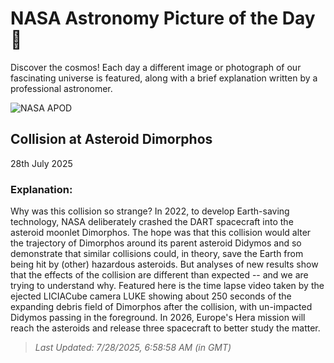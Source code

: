 
  # NASA Astronomy Picture of the Day 🌌

  Discover the cosmos! Each day a different image or photograph of our fascinating universe is featured, along with a brief explanation written by a professional astronomer.

![NASA APOD](undefined)

## Collision at Asteroid Dimorphos

28th July 2025

### Explanation: 

Why was this collision so strange? In 2022, to develop Earth-saving technology, NASA deliberately crashed the DART spacecraft into the asteroid moonlet Dimorphos. The hope was that this collision would alter the trajectory of Dimorphos around its parent asteroid Didymos and so demonstrate that similar collisions could, in theory, save the Earth from being hit by (other) hazardous asteroids.  But analyses of new results show that the effects of the collision are different than expected -- and we are trying to understand why.  Featured here is the time lapse video taken by the ejected LICIACube camera LUKE showing about 250 seconds of the expanding debris field of Dimorphos after the collision, with un-impacted Didymos passing in the foreground.  In 2026, Europe's Hera mission will reach the asteroids and release three spacecraft to better study the matter.

> _Last Updated: 7/28/2025, 6:58:58 AM (in GMT)_
